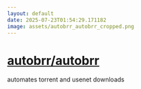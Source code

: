 ```yaml
---
layout: default
date: 2025-07-23T01:54:29.171182
image: assets/autobrr_autobrr_cropped.png
---
```


# [autobrr/autobrr](https://github.com/autobrr/autobrr)

automates torrent and usenet downloads
